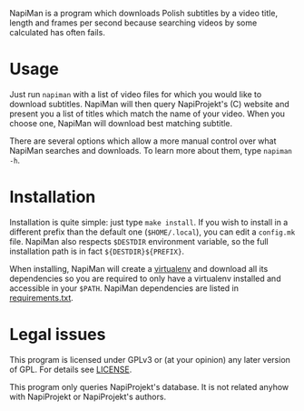 NapiMan is a program which downloads Polish subtitles by a video title, length
and frames per second because searching videos by some calculated has often
fails.

# Usage

Just run `napiman` with a list of video files for which you would like to
download subtitles. NapiMan will then query NapiProjekt's (C) website and
present you a list of titles which match the name of your video. When you choose
one, NapiMan will download best matching subtitle.

There are several options which allow a more manual control over what NapiMan
searches and downloads. To learn more about them, type `napiman -h`.

# Installation

Installation is quite simple: just type `make install`. If you wish to install
in a different prefix than the default one (`$HOME/.local`), you can edit a
`config.mk` file. NapiMan also respects `$DESTDIR` environment variable, so the
full installation path is in fact `${DESTDIR}${PREFIX}`.

When installing, NapiMan will create a [virtualenv][venv] and download all its
dependencies so you are required to only have a virtualenv installed and
accessible in your `$PATH`. NapiMan dependencies are listed in
[requirements.txt][reqs].

# Legal issues

This program is licensed under GPLv3 or (at your opinion) any later version of
GPL. For details see [LICENSE][license].

This program only queries NapiProjekt's database. It is not related anyhow with
NapiProjekt or NapiProjekt's authors.

  [license]: LICENSE
  [reqs]: requirements.txt
  [venv]: https://pypi.python.org/pypi/virtualenv

<!-- vim: set tw=80 : -->
